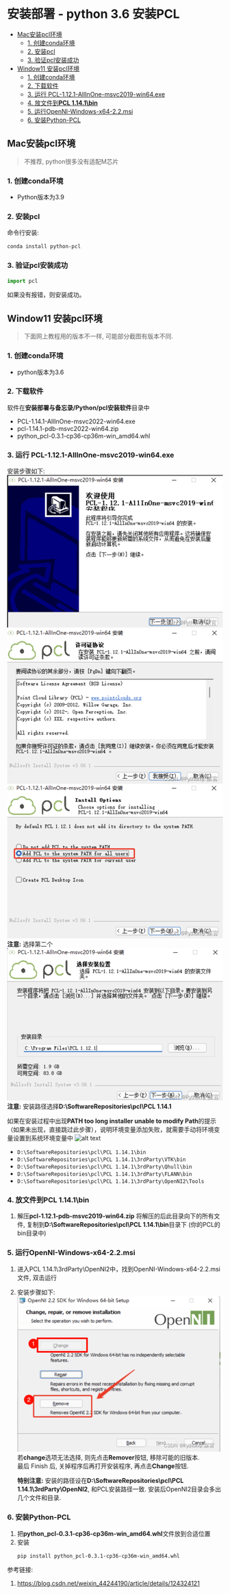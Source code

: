 # 安装部署 - python 3.6 安装PCL

<!-- @import "[TOC]" {cmd="toc" depthFrom=2 depthTo=6 orderedList=false} -->

<!-- code_chunk_output -->

- [Mac安装pcl环境](#mac安装pcl环境)
  - [1. 创建conda环境](#1-创建conda环境)
  - [2. 安装pcl](#2-安装pcl)
  - [3. 验证pcl安装成功](#3-验证pcl安装成功)
- [Window11 安装pcl环境](#window11-安装pcl环境)
  - [1. 创建conda环境](#1-创建conda环境-1)
  - [2. 下载软件](#2-下载软件)
  - [3. 运行 PCL-1.12.1-AllInOne-msvc2019-win64.exe](#3-运行-pcl-1121-allinone-msvc2019-win64exe)
  - [4. 放文件到**PCL 1.14.1\bin**](#4-放文件到pcl-1141bin)
  - [5. 运行OpenNI-Windows-x64-2.2.msi](#5-运行openni-windows-x64-22msi)
  - [6. 安装Python-PCL](#6-安装python-pcl)

<!-- /code_chunk_output -->



## Mac安装pcl环境
> 不推荐, python很多没有适配M芯片
### 1. 创建conda环境
- Python版本为3.9
### 2. 安装pcl
命令行安装:
```bash
conda install python-pcl
```
### 3. 验证pcl安装成功
```python
import pcl
```
如果没有报错，则安装成功。  


## Window11 安装pcl环境
> 下面网上教程用的版本不一样, 可能部分截图有版本不同.
### 1. 创建conda环境
- python版本为3.6

### 2. 下载软件
软件在**安装部署与备忘录/Python/pcl安装软件**目录中
- PCL-1.14.1-AllInOne-msvc2022-win64.exe
- pcl-1.14.1-pdb-msvc2022-win64.zip
- python_pcl-0.3.1-cp36-cp36m-win_amd64.whl

### 3. 运行 PCL-1.12.1-AllInOne-msvc2019-win64.exe 
安装步骤如下:
![alt text](./img-python-pcl/image.png)
![alt text](./img-python-pcl/image-1.png)
![alt text](./img-python-pcl/image-2.png)
**注意:** 选择第二个
![alt text](./img-python-pcl/image-3.png)
**注意:** 安装路径选择**D:\SoftwareRepositories\pcl\PCL 1.14.1**


如果在安装过程中出现**PATH too long installer unable to modify Path**的提示（如果未出现，直接跳过此步骤），说明环境变量添加失败，就需要手动将环境变量设置到系统环境变量中
![alt text](image5.PNG)
+ `D:\SoftwareRepositories\pcl\PCL 1.14.1\bin`
+ `D:\SoftwareRepositories\pcl\PCL 1.14.1\3rdParty\VTK\bin`
+ `D:\SoftwareRepositories\pcl\PCL 1.14.1\3rdParty\Qhull\bin`
+ `D:\SoftwareRepositories\pcl\PCL 1.14.1\3rdParty\FLANN\bin`
+ `D:\SoftwareRepositories\pcl\PCL 1.14.1\3rdParty\OpenNI2\Tools`


### 4. 放文件到**PCL 1.14.1\bin**
1. 解压**pcl-1.12.1-pdb-msvc2019-win64.zip**
    将解压的后此目录向下的所有文件, 复制到**D:\SoftwareRepositories\pcl\PCL 1.14.1\bin**目录下
    (你的PCL的bin目录中)

### 5. 运行OpenNI-Windows-x64-2.2.msi
1. 进入PCL 1.14.1\3rdParty\OpenNI2中，找到OpenNI-Windows-x64-2.2.msi文件, 双击运行

2. 安装步骤如下:
    ![alt text](./img-python-pcl/image-4.png)
    若**change**选项无法选择, 则先点击**Remover**按钮, 移除可能的旧版本.   
    最后 Finish 后, 关掉程序后再打开安装程序, 再点击**Change**按钮.  
    
    **特别注意:** 安装的路径设在**D:\SoftwareRepositories\pcl\PCL 1.14.1\3rdParty\OpenNI2**, 和PCL安装路径一致.
    安装后OpenNI2目录会多出几个文件和目录.


### 6. 安装Python-PCL
1. 把**python_pcl-0.3.1-cp36-cp36m-win_amd64.whl**文件放到合适位置
2. 安装
    ```bash 
    pip install python_pcl-0.3.1-cp36-cp36m-win_amd64.whl
    ```

    




参考链接:
1. https://blog.csdn.net/weixin_44244190/article/details/124324121